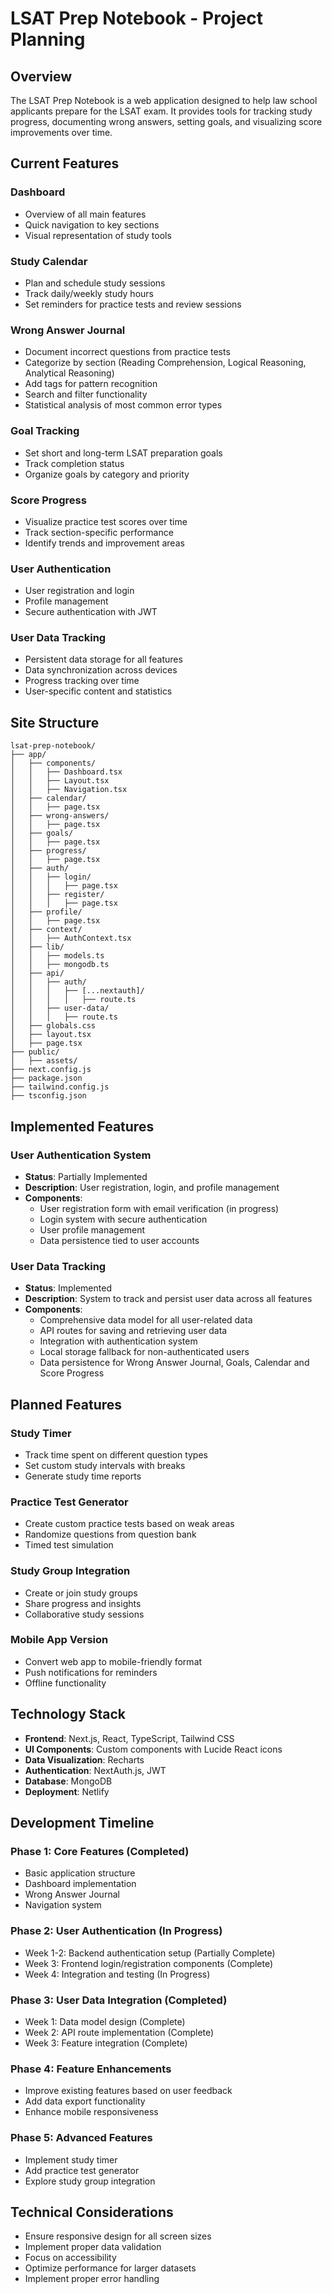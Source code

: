 # LSAT Prep Notebook - Project Planning

## Overview
The LSAT Prep Notebook is a web application designed to help law school applicants prepare for the LSAT exam. It provides tools for tracking study progress, documenting wrong answers, setting goals, and visualizing score improvements over time.

## Current Features

### Dashboard
- Overview of all main features
- Quick navigation to key sections
- Visual representation of study tools

### Study Calendar
- Plan and schedule study sessions
- Track daily/weekly study hours
- Set reminders for practice tests and review sessions

### Wrong Answer Journal
- Document incorrect questions from practice tests
- Categorize by section (Reading Comprehension, Logical Reasoning, Analytical Reasoning)
- Add tags for pattern recognition
- Search and filter functionality
- Statistical analysis of most common error types

### Goal Tracking
- Set short and long-term LSAT preparation goals
- Track completion status
- Organize goals by category and priority

### Score Progress
- Visualize practice test scores over time
- Track section-specific performance
- Identify trends and improvement areas

### User Authentication
- User registration and login
- Profile management
- Secure authentication with JWT

### User Data Tracking
- Persistent data storage for all features
- Data synchronization across devices
- Progress tracking over time
- User-specific content and statistics

## Site Structure
```
lsat-prep-notebook/
├── app/
│   ├── components/
│   │   ├── Dashboard.tsx
│   │   ├── Layout.tsx
│   │   ├── Navigation.tsx
│   ├── calendar/
│   │   ├── page.tsx
│   ├── wrong-answers/
│   │   ├── page.tsx
│   ├── goals/
│   │   ├── page.tsx
│   ├── progress/
│   │   ├── page.tsx
│   ├── auth/
│   │   ├── login/
│   │   │   ├── page.tsx
│   │   ├── register/
│   │   │   ├── page.tsx
│   ├── profile/
│   │   ├── page.tsx
│   ├── context/
│   │   ├── AuthContext.tsx
│   ├── lib/
│   │   ├── models.ts
│   │   ├── mongodb.ts
│   ├── api/
│   │   ├── auth/
│   │   │   ├── [...nextauth]/
│   │   │   │   ├── route.ts
│   │   ├── user-data/
│   │   │   ├── route.ts
│   ├── globals.css
│   ├── layout.tsx
│   ├── page.tsx
├── public/
│   ├── assets/
├── next.config.js
├── package.json
├── tailwind.config.js
├── tsconfig.json
```

## Implemented Features

### User Authentication System
- **Status**: Partially Implemented
- **Description**: User registration, login, and profile management
- **Components**:
  - User registration form with email verification (in progress)
  - Login system with secure authentication
  - User profile management
  - Data persistence tied to user accounts

### User Data Tracking
- **Status**: Implemented
- **Description**: System to track and persist user data across all features
- **Components**:
  - Comprehensive data model for all user-related data
  - API routes for saving and retrieving user data
  - Integration with authentication system
  - Local storage fallback for non-authenticated users
  - Data persistence for Wrong Answer Journal, Goals, Calendar and Score Progress

## Planned Features

### Study Timer
- Track time spent on different question types
- Set custom study intervals with breaks
- Generate study time reports

### Practice Test Generator
- Create custom practice tests based on weak areas
- Randomize questions from question bank
- Timed test simulation

### Study Group Integration
- Create or join study groups
- Share progress and insights
- Collaborative study sessions

### Mobile App Version
- Convert web app to mobile-friendly format
- Push notifications for reminders
- Offline functionality

## Technology Stack
- **Frontend**: Next.js, React, TypeScript, Tailwind CSS
- **UI Components**: Custom components with Lucide React icons
- **Data Visualization**: Recharts
- **Authentication**: NextAuth.js, JWT
- **Database**: MongoDB
- **Deployment**: Netlify

## Development Timeline

### Phase 1: Core Features (Completed)
- Basic application structure
- Dashboard implementation
- Wrong Answer Journal
- Navigation system

### Phase 2: User Authentication (In Progress)
- Week 1-2: Backend authentication setup (Partially Complete)
- Week 3: Frontend login/registration components (Complete)
- Week 4: Integration and testing (In Progress)

### Phase 3: User Data Integration (Completed)
- Week 1: Data model design (Complete)
- Week 2: API route implementation (Complete)
- Week 3: Feature integration (Complete)

### Phase 4: Feature Enhancements
- Improve existing features based on user feedback
- Add data export functionality
- Enhance mobile responsiveness

### Phase 5: Advanced Features
- Implement study timer
- Add practice test generator
- Explore study group integration

## Technical Considerations
- Ensure responsive design for all screen sizes
- Implement proper data validation
- Focus on accessibility
- Optimize performance for larger datasets
- Implement proper error handling 